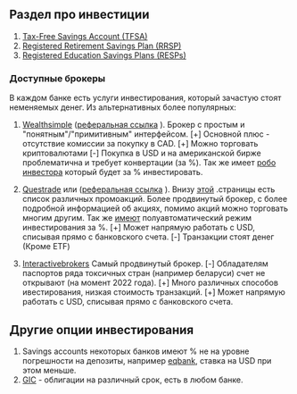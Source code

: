 ## Раздел про инвестиции

1. [Tax-Free Savings Account (TFSA)](tfsa/readme.md)
2. [Registered Retirement Savings Plan (RRSP)](rrsp/readme.md)
3. [Registered Education Savings Plans (RESPs)](resp/readme.md)

### Доступные  брокеры
В каждом банке есть услуги инвестирования, который зачастую стоят неменяемых денег.
Из альтернативных более популярных:
1. [Wealthsimple](https://wealthsimple.com) ([реферальная ссылка](https://my.wealthsimple.com/app/public/trade-referral-signup?code=ODAVZQ) ).
Брокер с простым и "понятным"/"примитивным" интерфейсом. 
[+] Основной плюс - отсутствие комиссии за покупку в CAD. 
[+] Можно торговать криптовалютами
[-] Покупка в USD и на американской бирже проблематична и требует конвертации (за %). Так же имеет [робо инвестора](https://www.wealthsimple.com/en-ca/learn/what-is-robo-advisor) который будет за % инвестировать. 

2. [Questrade]() или ([реферальная ссылка](https://start.questrade.com/?oaa_promo=776430799458399) ). 
Внизу [этой](https://www.questrade.com/about-us/programs-promotions) .страницы есть список различных промоакций.
Более продвинутый брокер, с более подробной информацией об акциях, помимо акций можно торговать многим другим. Так же [имеют](https://www.questrade.com/pricing/questwealth-portfolios-fees) полуавтоматический режим инвестирования за %.
[+] Может напрямую работать с USD, списывая прямо с банковского счета.
[-] Транзакции стоят денег (Кроме ETF)

3. [Interactivebrokers](https://www.interactivebrokers.ca/en/home.php)
Самый продвинутый брокер.
[-] Обладателям паспортов ряда токсичных стран (например беларуси) счет не открывают (на момент 2022 года).
[+] Много различных способов ивестирования, низкая стоимость транзакций.
[+] Может напрямую работать с USD, списывая прямо с банковского счета.

## Другие опции инвестирования

1. Savings accounts некоторых банков имеют % не на уровне погрешности на депозиты, например [eqbank](https://www.eqbank.ca/personal-banking/savings-plus-account), ставка на USD при этом меньше.
2. [GIC](https://www.greedyrates.ca/blog/need-know-gics/) - облигации на различный срок, есть в любом банке.